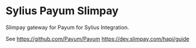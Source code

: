 # Sylius Payum Slimpay

Slimpay gateway for Payum for Sylius Integration.

See 
https://github.com/Payum/Payum
https://dev.slimpay.com/hapi/guide
